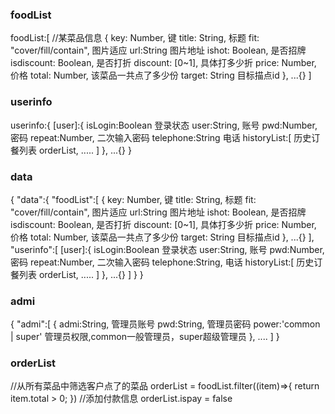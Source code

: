 ### foodList
foodList:[
    //某菜品信息
    {
        key: Number,                    键
        title: String,                  标题
        fit: "cover/fill/contain",      图片适应
        url:String                      图片地址
        ishot: Boolean,                 是否招牌
        isdiscount: Boolean,            是否打折
        discount: [0~1],                具体打多少折
        price: Number,                  价格
        total: Number,                  该菜品一共点了多少份
        target: String                  目标描点id
    },
    ...{}
]
### userinfo
userinfo:{
    [user]:{
        isLogin:Boolean                登录状态
        user:String,                   账号
        pwd:Number,                    密码
        repeat:Number,                 二次输入密码
        telephone:String               电话
        historyList:[                  历史订餐列表
            orderList,
            .....
        ]
    },
    ...{}
}
### data
{
    "data":{
        "foodList":[
            {
                key: Number,                    键
                title: String,                  标题
                fit: "cover/fill/contain",      图片适应
                url:String                      图片地址
                ishot: Boolean,                 是否招牌
                isdiscount: Boolean,            是否打折
                discount: [0~1],                具体打多少折
                price: Number,                  价格
                total: Number,                  该菜品一共点了多少份
                target: String                  目标描点id
            },
            ...{}
        ],
        "userinfo":[
                [user]:{
                    isLogin:Boolean                登录状态
                    user:String,                   账号
                    pwd:Number,                    密码
                    repeat:Number,                 二次输入密码
                    telephone:String,              电话
                    historyList:[                  历史订餐列表
                        orderList,
                        .....
                    ]
                },
                ...{}
        ]
    }
}
### admi
{
    "admi":[
        {
            admi:String,                管理员账号
            pwd:String,                 管理员密码
            power:'common | super'      管理员权限,common一般管理员，super超级管理员
        },
        ....
    ]
}
### orderList
//从所有菜品中筛选客户点了的菜品
orderList = foodList.filter((item)=>{
    return item.total > 0;
})
//添加付款信息
orderList.ispay = false
